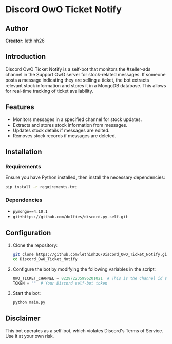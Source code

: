# Discord OwO Ticket Notify

## Author
**Creator:** lethinh26

## Introduction
Discord OwO Ticket Notify is a self-bot that monitors the #seller-ads channel in the Support OwO server for stock-related messages. If someone posts a message indicating they are selling a ticket, the bot extracts relevant stock information and stores it in a MongoDB database. This allows for real-time tracking of ticket availability.

## Features
- Monitors messages in a specified channel for stock updates.
- Extracts and stores stock information from messages.
- Updates stock details if messages are edited.
- Removes stock records if messages are deleted.

## Installation
### Requirements
Ensure you have Python installed, then install the necessary dependencies:
```bash
pip install -r requirements.txt
```

### Dependencies
- `pymongo==4.10.1`
- `git+https://github.com/dolfies/discord.py-self.git`

## Configuration
1. Clone the repository:
   ```bash
   git clone https://github.com/lethinh26/Discord_OwO_Ticket_Notify.git
   cd Discord_OwO_Ticket_Notify
   ```
2. Configure the bot by modifying the following variables in the script:
   ```python
   OWO_TICKET_CHANNEL = 822972235996201021  # This is the channel id seller-ads DO NOT EDIT
   TOKEN = ""  # Your Discord self-bot token
   ```
3. Start the bot:
   ```bash
   python main.py
   ```

## Disclaimer
This bot operates as a self-bot, which violates Discord's Terms of Service. Use it at your own risk.

